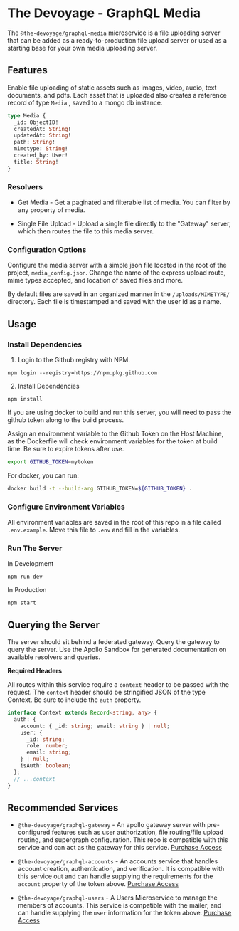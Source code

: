 # The Devoyage - GraphQL Media

The `@the-devoyage/graphql-media` microservice is a file uploading server that can be added as a ready-to-production file upload server or used as a starting base for your own media uploading server.

## Features

Enable file uploading of static assets such as images, video, audio, text documents, and pdfs. Each asset that is uploaded also creates a reference record of type `Media` , saved to a mongo db instance.

```graphql
type Media {
  _id: ObjectID!
  createdAt: String!
  updatedAt: String!
  path: String!
  mimetype: String!
  created_by: User!
  title: String!
}
```

### Resolvers

- Get Media - Get a paginated and filterable list of media. You can filter by any property of media.

- Single File Upload - Upload a single file directly to the "Gateway" server, which then routes the file to this media server.

### Configuration Options

Configure the media server with a simple json file located in the root of the project, `media_config.json`. Change the name of the express upload route, mime types accepted, and location of saved files and more.

By default files are saved in an organized manner in the `/uploads/MIMETYPE/` directory. Each file is timestamped and saved with the user id as a name.

## Usage

### Install Dependencies

1. Login to the Github registry with NPM.

```
npm login --registry=https://npm.pkg.github.com
```

2. Install Dependencies

```
npm install
```

If you are using docker to build and run this server, you will need to pass the github token along to the build process.

Assign an environment variable to the Github Token on the Host Machine, as the Dockerfile will check environment variables for the token at build time. Be sure to expire tokens after use.

```bash
export GITHUB_TOKEN=mytoken
```

For docker, you can run:

```bash
docker build -t --build-arg GTIHUB_TOKEN=${GITHUB_TOKEN} .
```

### Configure Environment Variables

All environment variables are saved in the root of this repo in a file called `.env.example`. Move this file to `.env` and fill in the variables.

### Run The Server

In Development

```
npm run dev
```

In Production

```
npm start
```

## Querying the Server

The server should sit behind a federated gateway. Query the gateway to query the server. Use the Apollo Sandbox for generated documentation on available resolvers and queries.

**Required Headers**

All routes within this service require a `context` header to be passed with the request. The `context` header should be stringified JSON of the type Context. Be sure to include the `auth` property.

```ts
interface Context extends Record<string, any> {
  auth: {
    account: { _id: string; email: string } | null;
    user: {
      _id: string;
      role: number;
      email: string;
    } | null;
    isAuth: boolean;
  };
  // ...context
}
```

## Recommended Services

- `@the-devoyage/graphql-gateway` - An apollo gateway server with pre-configured features such as user authorization, file routing/file upload routing, and supergraph configuration. This repo is compatible with this service and can act as the gateway for this service. [Purchase Access](https://basetools.io/checkout/XGUVNNGr)

- `@the-devoyage/graphql-accounts` - An accounts service that handles account creation, authentication, and verification. It is compatible with this service out and can handle supplying the requirements for the `account` property of the token above. [Purchase Access](https://basetools.io/checkout/v0cv56df)

- `@the-devoyage/graphql-users` - A Users Microservice to manage the members of accounts. This service is compatible with the mailer, and can handle supplying the `user` information for the token above. [Purchase Access](https://basetools.io/checkout/dQe81uv0)
